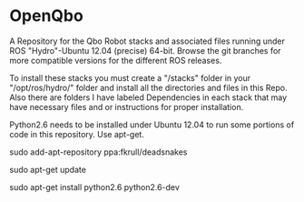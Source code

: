 OpenQbo
=======

  A Repository for the Qbo Robot stacks and associated files running under ROS "Hydro"-Ubuntu 12.04 (precise) 64-bit. Browse the git branches for more compatible versions for the different ROS releases. 


  To install these stacks you must create a "/stacks" folder in your "/opt/ros/hydro/" folder and install all the directories and files in this Repo. Also there are folders I have labeled Dependencies in each stack that may have necessary files and or instructions for proper installation. 
 
  Python2.6 needs to be installed under Ubuntu 12.04 to run some portions of code in this repository. Use apt-get.  

  sudo add-apt-repository ppa:fkrull/deadsnakes 
  
  sudo apt-get update                                
  
  sudo apt-get install python2.6 python2.6-dev
